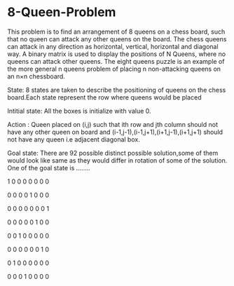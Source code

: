 # 8-Queen-Problem

This problem is to find an arrangement of 8 queens on a chess board, such that no queen can attack any other queens on the board. The chess queens can attack in any direction as horizontal, vertical, horizontal and diagonal way. A binary matrix is used to display the positions of N Queens, where no queens can attack other queens. The eight queens puzzle is an example of the more general n queens problem of placing n non-attacking queens on an n×n chessboard.

State: 8 states are taken to describe the positioning of queens on the chess board.Each state represent the row where queens would be placed

Intitial state: All the boxes is initialize with value 0.

Action : Queen placed on (i,j) such that ith row and jth column should not have any other queen on board and (i-1,j-1),(i-1,j+1),(i+1,j-1),(i+1,j+1) should not have any queen i.e adjacent diagonal box.

Goal state: There are 92 possible distinct possible solution,some of them would look like same as they would differ in rotation of some of the solution. One of the goal state is ........

1 0 0 0 0 0 0 0

0 0 0 0 1 0 0 0

0 0 0 0 0 0 0 1

0 0 0 0 0 1 0 0

0 0 1 0 0 0 0 0

0 0 0 0 0 0 1 0

0 1 0 0 0 0 0 0

0 0 0 1 0 0 0 0
